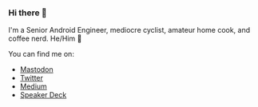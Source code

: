 ### Hi there 👋

I'm a Senior Android Engineer, mediocre cyclist, amateur home cook, and coffee nerd. He/Him 🌱

You can find me on:

- <a rel="me" href="https://androiddev.social/@adam">Mastodon</a>
- <a rel="me" href="https://twitter.com/oheyadam">Twitter</a>
- <a rel="me" href="https://oheyadam.medium.com">Medium</a>
- <a rel="me" href="https://speakerdeck.com/oheyadam">Speaker Deck</a>

